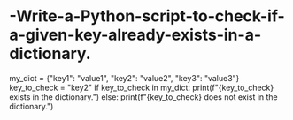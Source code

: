 # -Write-a-Python-script-to-check-if-a-given-key-already-exists-in-a-dictionary.


 my_dict = {"key1": "value1", "key2": "value2", "key3": "value3"}
 key_to_check = "key2"
 if key_to_check in my_dict:
 print(f"{key_to_check} exists in the dictionary.")
 else:
 print(f"{key_to_check} does not exist in the dictionary.")
